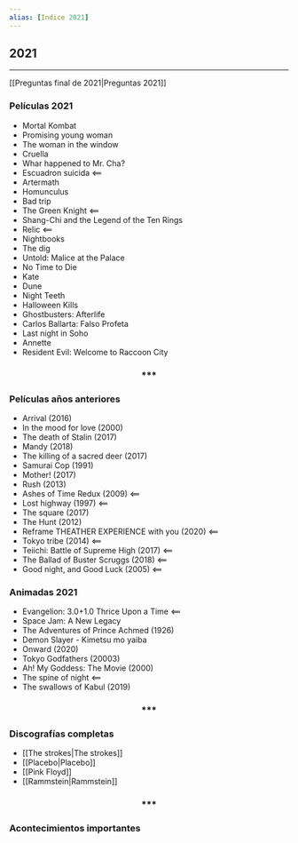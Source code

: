 ```yaml
---
alias: [Indice 2021]
---
```


## 2021
---

[[Preguntas final de 2021|Preguntas 2021]]

### Películas 2021

+ Mortal Kombat
+ Promising young woman
+ The woman in the window
+ Cruella
+ Whar happened to Mr. Cha?
+ Escuadron suicida <==
+ Artermath
+ Homunculus
+ Bad trip
+ The Green Knight <==
+ Shang-Chi and the Legend of the Ten Rings
+ Relic <==
+ Nightbooks
+ The dig
+ Untold: Malice at the Palace
+ No Time to Die
+ Kate
+ Dune
+ Night Teeth
+ Halloween Kills
+ Ghostbusters: Afterlife
+ Carlos Ballarta: Falso Profeta
+ Last night in Soho
+ Annette
+ Resident Evil: Welcome to Raccoon City


<div align='center'>
<h3> *** </h3>
</div>

### Películas años anteriores

+ Arrival (2016)
+ In the mood for love (2000)
+ The death of Stalin (2017)
+ Mandy (2018)
+ The killing of a sacred deer (2017)
+ Samurai Cop (1991)
+ Mother! (2017)
+ Rush (2013)
+ Ashes of Time Redux (2009) <==
+ Lost highway (1997) <==
+ The square (2017)
+ The Hunt (2012)
+ Reframe THEATHER EXPERIENCE with you (2020) <==
+ Tokyo tribe (2014) <==
+ Teiichi: Battle of Supreme High (2017) <==
+ The Ballad of Buster Scruggs (2018) <==
+ Good night, and Good Luck (2005) <==


### Animadas 2021

+ Evangelion: 3.0+1.0 Thrice Upon a Time <==
+ Space Jam: A New Legacy
+ The Adventures of Prince Achmed (1926)
+ Demon Slayer - Kimetsu mo yaiba
+ Onward (2020)
+ Tokyo Godfathers (20003)
+ Ah! My Goddess: The Movie (2000)
+ The spine of night <==
+ The swallows of Kabul (2019)


<div align='center'>
<h3> *** </h3>
</div>

### Discografías completas
+ [[The strokes|The strokes]]
+ [[Placebo|Placebo]]
+ [[Pink Floyd]]
+ [[Rammstein|Rammstein]]


<div align='center'>
<h3> *** </h3>
</div>

### Acontecimientos importantes


